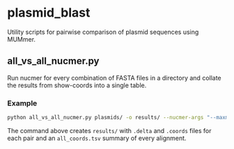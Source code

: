 # plasmid_blast

Utility scripts for pairwise comparison of plasmid sequences using MUMmer.

## all_vs_all_nucmer.py

Run nucmer for every combination of FASTA files in a directory and collate the
results from show-coords into a single table.

### Example

```bash
python all_vs_all_nucmer.py plasmids/ -o results/ --nucmer-args "--maxmatch"
```

The command above creates `results/` with `.delta` and `.coords` files for each
pair and an `all_coords.tsv` summary of every alignment.
